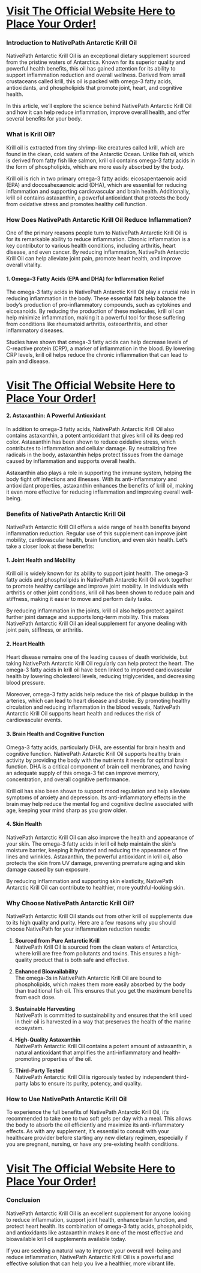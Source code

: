<h1><a href="https://getdeals24x7.com/get-NativePath">Visit The Official Website Here to Place Your Order!</a></h1>
<h3>Introduction to NativePath Antarctic Krill Oil</h3>
<p>NativePath Antarctic Krill Oil is an exceptional dietary supplement sourced from the pristine waters of Antarctica. Known for its superior quality and powerful health benefits, this oil has gained attention for its ability to support inflammation reduction and overall wellness. Derived from small crustaceans called krill, this oil is packed with omega-3 fatty acids, antioxidants, and phospholipids that promote joint, heart, and cognitive health.</p>
<p>In this article, we&rsquo;ll explore the science behind NativePath Antarctic Krill Oil and how it can help reduce inflammation, improve overall health, and offer several benefits for your body.</p>
<h3>What is Krill Oil?</h3>
<p>Krill oil is extracted from tiny shrimp-like creatures called krill, which are found in the clean, cold waters of the Antarctic Ocean. Unlike fish oil, which is derived from fatty fish like salmon, krill oil contains omega-3 fatty acids in the form of phospholipids, which are more easily absorbed by the body.</p>
<p>Krill oil is rich in two primary omega-3 fatty acids: eicosapentaenoic acid (EPA) and docosahexaenoic acid (DHA), which are essential for reducing inflammation and supporting cardiovascular and brain health. Additionally, krill oil contains astaxanthin, a powerful antioxidant that protects the body from oxidative stress and promotes healthy cell function.</p>
<h3>How Does NativePath Antarctic Krill Oil Reduce Inflammation?</h3>
<p>One of the primary reasons people turn to NativePath Antarctic Krill Oil is for its remarkable ability to reduce inflammation. Chronic inflammation is a key contributor to various health conditions, including arthritis, heart disease, and even cancer. By reducing inflammation, NativePath Antarctic Krill Oil can help alleviate joint pain, promote heart health, and improve overall vitality.</p>
<h4>1. <strong>Omega-3 Fatty Acids (EPA and DHA) for Inflammation Relief</strong></h4>
<p>The omega-3 fatty acids in NativePath Antarctic Krill Oil play a crucial role in reducing inflammation in the body. These essential fats help balance the body&rsquo;s production of pro-inflammatory compounds, such as cytokines and eicosanoids. By reducing the production of these molecules, krill oil can help minimize inflammation, making it a powerful tool for those suffering from conditions like rheumatoid arthritis, osteoarthritis, and other inflammatory diseases.</p>
<p>Studies have shown that omega-3 fatty acids can help decrease levels of C-reactive protein (CRP), a marker of inflammation in the blood. By lowering CRP levels, krill oil helps reduce the chronic inflammation that can lead to pain and disease.</p>
<h1><a href="https://getdeals24x7.com/get-NativePath">Visit The Official Website Here to Place Your Order!</a></h1>
<h4>2. <strong>Astaxanthin: A Powerful Antioxidant</strong></h4>
<p>In addition to omega-3 fatty acids, NativePath Antarctic Krill Oil also contains astaxanthin, a potent antioxidant that gives krill oil its deep red color. Astaxanthin has been shown to reduce oxidative stress, which contributes to inflammation and cellular damage. By neutralizing free radicals in the body, astaxanthin helps protect tissues from the damage caused by inflammation and supports overall health.</p>
<p>Astaxanthin also plays a role in supporting the immune system, helping the body fight off infections and illnesses. With its anti-inflammatory and antioxidant properties, astaxanthin enhances the benefits of krill oil, making it even more effective for reducing inflammation and improving overall well-being.</p>
<h3>Benefits of NativePath Antarctic Krill Oil</h3>
<p>NativePath Antarctic Krill Oil offers a wide range of health benefits beyond inflammation reduction. Regular use of this supplement can improve joint mobility, cardiovascular health, brain function, and even skin health. Let&rsquo;s take a closer look at these benefits:</p>
<h4>1. <strong>Joint Health and Mobility</strong></h4>
<p>Krill oil is widely known for its ability to support joint health. The omega-3 fatty acids and phospholipids in NativePath Antarctic Krill Oil work together to promote healthy cartilage and improve joint mobility. In individuals with arthritis or other joint conditions, krill oil has been shown to reduce pain and stiffness, making it easier to move and perform daily tasks.</p>
<p>By reducing inflammation in the joints, krill oil also helps protect against further joint damage and supports long-term mobility. This makes NativePath Antarctic Krill Oil an ideal supplement for anyone dealing with joint pain, stiffness, or arthritis.</p>
<h4>2. <strong>Heart Health</strong></h4>
<p>Heart disease remains one of the leading causes of death worldwide, but taking NativePath Antarctic Krill Oil regularly can help protect the heart. The omega-3 fatty acids in krill oil have been linked to improved cardiovascular health by lowering cholesterol levels, reducing triglycerides, and decreasing blood pressure.</p>
<p>Moreover, omega-3 fatty acids help reduce the risk of plaque buildup in the arteries, which can lead to heart disease and stroke. By promoting healthy circulation and reducing inflammation in the blood vessels, NativePath Antarctic Krill Oil supports heart health and reduces the risk of cardiovascular events.</p>
<h4>3. <strong>Brain Health and Cognitive Function</strong></h4>
<p>Omega-3 fatty acids, particularly DHA, are essential for brain health and cognitive function. NativePath Antarctic Krill Oil supports healthy brain activity by providing the body with the nutrients it needs for optimal brain function. DHA is a critical component of brain cell membranes, and having an adequate supply of this omega-3 fat can improve memory, concentration, and overall cognitive performance.</p>
<p>Krill oil has also been shown to support mood regulation and help alleviate symptoms of anxiety and depression. Its anti-inflammatory effects in the brain may help reduce the mental fog and cognitive decline associated with age, keeping your mind sharp as you grow older.</p>
<h4>4. <strong>Skin Health</strong></h4>
<p>NativePath Antarctic Krill Oil can also improve the health and appearance of your skin. The omega-3 fatty acids in krill oil help maintain the skin's moisture barrier, keeping it hydrated and reducing the appearance of fine lines and wrinkles. Astaxanthin, the powerful antioxidant in krill oil, also protects the skin from UV damage, preventing premature aging and skin damage caused by sun exposure.</p>
<p>By reducing inflammation and supporting skin elasticity, NativePath Antarctic Krill Oil can contribute to healthier, more youthful-looking skin.</p>
<h3>Why Choose NativePath Antarctic Krill Oil?</h3>
<p>NativePath Antarctic Krill Oil stands out from other krill oil supplements due to its high quality and purity. Here are a few reasons why you should choose NativePath for your inflammation reduction needs:</p>
<ol>
<li>
<p><strong>Sourced from Pure Antarctic Krill</strong><br />NativePath Krill Oil is sourced from the clean waters of Antarctica, where krill are free from pollutants and toxins. This ensures a high-quality product that is both safe and effective.</p>
</li>
<li>
<p><strong>Enhanced Bioavailability</strong><br />The omega-3s in NativePath Antarctic Krill Oil are bound to phospholipids, which makes them more easily absorbed by the body than traditional fish oil. This ensures that you get the maximum benefits from each dose.</p>
</li>
<li>
<p><strong>Sustainable Harvesting</strong><br />NativePath is committed to sustainability and ensures that the krill used in their oil is harvested in a way that preserves the health of the marine ecosystem.</p>
</li>
<li>
<p><strong>High-Quality Astaxanthin</strong><br />NativePath Antarctic Krill Oil contains a potent amount of astaxanthin, a natural antioxidant that amplifies the anti-inflammatory and health-promoting properties of the oil.</p>
</li>
<li>
<p><strong>Third-Party Tested</strong><br />NativePath Antarctic Krill Oil is rigorously tested by independent third-party labs to ensure its purity, potency, and quality.</p>
</li>
</ol>
<h3>How to Use NativePath Antarctic Krill Oil</h3>
<p>To experience the full benefits of NativePath Antarctic Krill Oil, it&rsquo;s recommended to take one to two soft gels per day with a meal. This allows the body to absorb the oil efficiently and maximize its anti-inflammatory effects. As with any supplement, it&rsquo;s essential to consult with your healthcare provider before starting any new dietary regimen, especially if you are pregnant, nursing, or have any pre-existing health conditions.</p>
<h1><a href="https://getdeals24x7.com/get-NativePath">Visit The Official Website Here to Place Your Order!</a></h1>
<h3>Conclusion</h3>
<p>NativePath Antarctic Krill Oil is an excellent supplement for anyone looking to reduce inflammation, support joint health, enhance brain function, and protect heart health. Its combination of omega-3 fatty acids, phospholipids, and antioxidants like astaxanthin makes it one of the most effective and bioavailable krill oil supplements available today.</p>
<p>If you are seeking a natural way to improve your overall well-being and reduce inflammation, NativePath Antarctic Krill Oil is a powerful and effective solution that can help you live a healthier, more vibrant life.</p>
